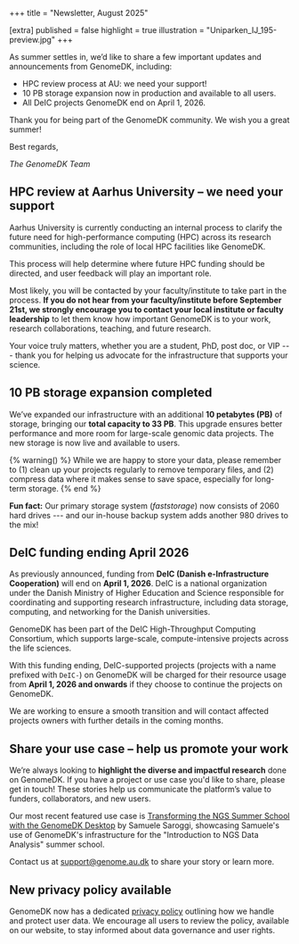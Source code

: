 +++
title = "Newsletter, August 2025"

[extra]
published = false
highlight = true
illustration = "Uniparken_IJ_195-preview.jpg"
+++

As summer settles in, we’d like to share a few important updates and announcements from GenomeDK, including:

* HPC review process at AU: we need your support!
* 10 PB storage expansion now in production and available to all users.
* All DeIC projects GenomeDK end on April 1, 2026.

Thank you for being part of the GenomeDK community. We wish you a great summer!

Best regards,

_The GenomeDK Team_

<!-- more -->

## HPC review at Aarhus University – we need your support

Aarhus University is currently conducting an internal process to clarify the future need for high-performance computing (HPC) across its research communities, including the role of local HPC facilities like GenomeDK.

This process will help determine where future HPC funding should be directed, and user feedback will play an important role.

Most likely, you will be contacted by your faculty/institute to take part in the process. **If you do not hear from your faculty/institute before September 21st, we strongly encourage you to contact your local institute or faculty leadership** to let them know how important GenomeDK is to your work, research collaborations, teaching, and future research.

Your voice truly matters, whether you are a student, PhD, post doc, or VIP --- thank you for helping us advocate for the infrastructure that supports your science.

## 10 PB storage expansion completed

We’ve expanded our infrastructure with an additional **10 petabytes (PB)** of storage, bringing our **total capacity to 33 PB**. This upgrade ensures better performance and more room for large-scale genomic data projects. The new storage is now live and available to users.

{% warning() %}
While we are happy to store your data, please remember to (1) clean up your projects regularly to remove temporary files, and (2) compress data where it makes sense to save space, especially for long-term storage.
{% end %}

**Fun fact:** Our primary storage system (*faststorage*) now consists of 2060 hard drives --- and our in-house backup system adds another 980 drives to the mix!

## DeIC funding ending April 2026

As previously announced, funding from **DeIC (Danish e-Infrastructure Cooperation)** will end on **April 1, 2026**. DeIC is a national organization under the Danish Ministry of Higher Education and Science responsible for coordinating and supporting research infrastructure, including data storage, computing, and networking for the Danish universities.

GenomeDK has been part of the DeIC High-Throughput Computing Consortium, which supports large-scale, compute-intensive projects across the life sciences.

With this funding ending, DeIC-supported projects (projects with a name prefixed with `DeIC-`) on GenomeDK will be charged for their resource usage from **April 1, 2026 and onwards** if they choose to continue the projects on GenomeDK.

We are working to ensure a smooth transition and will contact affected projects owners with further details in the coming months.

## Share your use case – help us promote your work

We’re always looking to **highlight the diverse and impactful research** done on GenomeDK. If you have a project or use case you'd like to share, please get in touch! These stories help us communicate the platform’s value to funders, collaborators, and new users.

Our most recent featured use case is [Transforming the NGS Summer School with the GenomeDK Desktop](https://genome.au.dk/news/ngs-course-use-case/) by Samuele Saroggi, showcasing Samuele's use of GenomeDK's infrastructure for the "Introduction to NGS Data Analysis" summer school.

Contact us at [support@genome.au.dk](mailto:support@genome.au.dk) to share your story or learn more.

## New privacy policy available

GenomeDK now has a dedicated [privacy policy](@/privacy.md) outlining how we handle and protect user data. We encourage all users to review the policy, available on our website, to stay informed about data governance and user rights.
